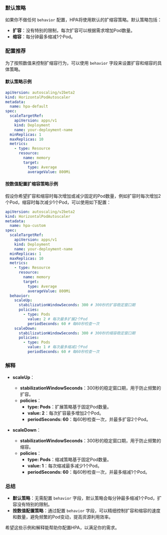 ### 默认策略

如果你不做任何 `behavior` 配置，HPA将使用默认的扩缩容策略。默认策略包括：

- **扩容**：没有特别的限制，每次扩容可以根据需求增加Pod数量。
- **缩容**：每分钟最多缩减1个Pod。

### 配置推荐

为了按照数值来控制扩缩容行为，可以使用 `behavior` 字段来设置扩容和缩容的具体策略。

#### 默认策略示例

```yaml
apiVersion: autoscaling/v2beta2
kind: HorizontalPodAutoscaler
metadata:
  name: hpa-default
spec:
  scaleTargetRef:
    apiVersion: apps/v1
    kind: Deployment
    name: your-deployment-name
  minReplicas: 1
  maxReplicas: 10
  metrics:
    - type: Resource
      resource:
        name: memory
        target:
          type: Average
          averageValue: 800Mi
```

#### 按数值配置扩缩容策略示例

假设你希望扩容和缩容时每次增加或减少固定的Pod数量，例如扩容时每次增加2个Pod，缩容时每次减少1个Pod，可以使用如下配置：

```yaml
apiVersion: autoscaling/v2beta2
kind: HorizontalPodAutoscaler
metadata:
  name: hpa-custom
spec:
  scaleTargetRef:
    apiVersion: apps/v1
    kind: Deployment
    name: your-deployment-name
  minReplicas: 1
  maxReplicas: 10
  metrics:
    - type: Resource
      resource:
        name: memory
        target:
          type: Average
          averageValue: 800Mi
  behavior:
    scaleUp:
      stabilizationWindowSeconds: 300 # 300秒的扩容稳定窗口期
      policies:
        - type: Pods
          value: 2 # 每次最多扩展2个Pod
          periodSeconds: 60 # 每60秒检查一次
    scaleDown:
      stabilizationWindowSeconds: 300 # 300秒的缩容稳定窗口期
      policies:
        - type: Pods
          value: 1 # 每次最多缩减1个Pod
          periodSeconds: 60 # 每60秒检查一次
```

### 解释

- **scaleUp**：
  - **stabilizationWindowSeconds**：300秒的稳定窗口期，用于防止频繁的扩容。
  - **policies**：
    - **type: Pods**：扩展策略基于固定Pod数量。
    - **value: 2**：每次扩容最多增加2个Pod。
    - **periodSeconds: 60**：每60秒检查一次，并最多扩容2个Pod。

- **scaleDown**：
  - **stabilizationWindowSeconds**：300秒的稳定窗口期，用于防止频繁的缩容。
  - **policies**：
    - **type: Pods**：缩减策略基于固定Pod数量。
    - **value: 1**：每次缩减最多减少1个Pod。
    - **periodSeconds: 60**：每60秒检查一次，并最多缩减1个Pod。

### 总结

- **默认策略**：无需配置 `behavior` 字段，默认策略会每分钟最多缩减1个Pod，扩容没有特别的限制。
- **按数值配置策略**：通过配置 `behavior` 字段，可以精细控制扩容和缩容的速度和数量，避免频繁的Pod变动，提高资源利用效率。

希望这些示例和解释能帮助你配置HPA，以满足你的需求。